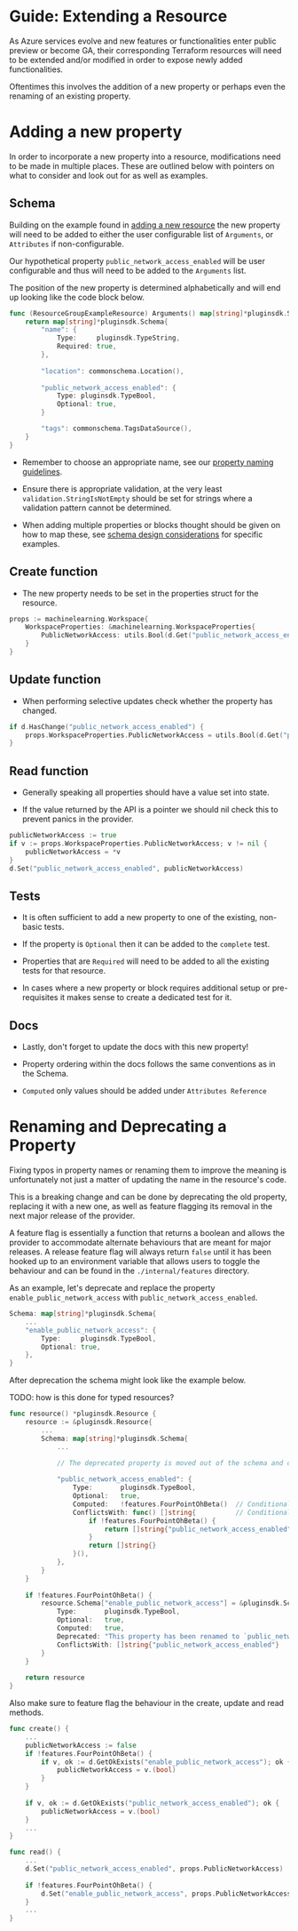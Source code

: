 # Guide: Extending a Resource

As Azure services evolve and new features or functionalities enter public preview or become GA, their corresponding Terraform resources will need to be extended and/or modified in order to expose newly added functionalities.

Oftentimes this involves the addition of a new property or perhaps even the renaming of an existing property.

# Adding a new property

In order to incorporate a new property into a resource, modifications need to be made in multiple places. These are outlined below with pointers on what to consider and look out for as well as examples.

## Schema

Building on the example found in [adding a new resource](guide-new-resource.md) the new property will need to be added to either the user configurable list of `Arguments`, or `Attributes` if non-configurable.

Our hypothetical property `public_network_access_enabled` will be user configurable and thus will need to be added to the `Arguments` list.

The position of the new property is determined alphabetically and will end up looking like the code block below.

```go
func (ResourceGroupExampleResource) Arguments() map[string]*pluginsdk.Schema {
	return map[string]*pluginsdk.Schema{
		"name": {
			Type:     pluginsdk.TypeString,
			Required: true,
		},
		
		"location": commonschema.Location(),
		
		"public_network_access_enabled": {
			Type: pluginsdk.TypeBool,
			Optional: true,
        }       

		"tags": commonschema.TagsDataSource(),
	}
}
```

* Remember to choose an appropriate name, see our [property naming guidelines](reference-naming.md).

* Ensure there is appropriate validation, at the very least `validation.StringIsNotEmpty` should be set for strings where a validation pattern cannot be determined.

* When adding multiple properties or blocks thought should be given on how to map these, see [schema design considerations](schema-design-considerations.md) for specific examples. 

## Create function

* The new property needs to be set in the properties struct for the resource.

```go
props := machinelearning.Workspace{
	WorkspaceProperties: &machinelearning.WorkspaceProperties{
		PublicNetworkAccess: utils.Bool(d.Get("public_network_access_enabled").(bool))
    }
}
```

## Update function

* When performing selective updates check whether the property has changed.

```go
if d.HasChange("public_network_access_enabled") {
	props.WorkspaceProperties.PublicNetworkAccess = utils.Bool(d.Get("public_network_access_enabled").(bool))
}
```

## Read function

* Generally speaking all properties should have a value set into state.

* If the value returned by the API is a pointer we should nil check this to prevent panics in the provider.

```go
publicNetworkAccess := true
if v := props.WorkspaceProperties.PublicNetworkAccess; v != nil {
	publicNetworkAccess = *v
}
d.Set("public_network_access_enabled", publicNetworkAccess)
```

## Tests

* It is often sufficient to add a new property to one of the existing, non-basic tests.

* If the property is `Optional` then it can be added to the `complete` test.

* Properties that are `Required` will need to be added to all the existing tests for that resource.

* In cases where a new property or block requires additional setup or pre-requisites it makes sense to create a dedicated test for it.

## Docs

* Lastly, don't forget to update the docs with this new property!

* Property ordering within the docs follows the same conventions as in the Schema.

* `Computed` only values should be added under `Attributes Reference`

# Renaming and Deprecating a Property

Fixing typos in property names or renaming them to improve the meaning is unfortunately not just a matter of updating the name in the resource's code.

This is a breaking change and can be done by deprecating the old property, replacing it with a new one, as well as feature flagging its removal in the next major release of the provider.

A feature flag is essentially a function that returns a boolean and allows the provider to accommodate alternate behaviours that are meant for major releases. A release feature flag will always return `false` until it has been hooked up to an environment variable that allows users to toggle the behaviour and can be found in the `./internal/features` directory.

As an example, let's deprecate and replace the property `enable_public_network_access` with `public_network_access_enabled`.

```go
Schema: map[string]*pluginsdk.Schema{
    ...
    "enable_public_network_access": {
        Type:     pluginsdk.TypeBool,
        Optional: true,
    },
}
```

After deprecation the schema might look like the example below.

TODO: how is this done for typed resources?

```go
func resource() *pluginsdk.Resource {
    resource := &pluginsdk.Resource{
        ...
        Schema: map[string]*pluginsdk.Schema{
        	...

            // The deprecated property is moved out of the schema and conditionally added back via the feature flag
        	
            "public_network_access_enabled": {
                Type:       pluginsdk.TypeBool,
                Optional:   true,
                Computed:   !features.FourPointOhBeta()  // Conditionally computed to avoid diffs when both properties are set into state
                ConflictsWith: func() []string{          // Conditionally conflict with the deprecated property which will no longer exist in the next major release
                	if !features.FourPointOhBeta() {
                		return []string{"public_network_access_enabled"}
                    }      
                    return []string{}
                }(),       
            },
        }
    }
    
    if !features.FourPointOhBeta() {
    	resource.Schema["enable_public_network_access"] = &pluginsdk.Schema{
            Type:       pluginsdk.TypeBool,
            Optional:   true,
            Computed:   true,
            Deprecated: "This property has been renamed to `public_network_access_enabled` and will be removed in v4.0 of the provider",
            ConflictsWith: []string{"public_network_access_enabled"}
        }   
    }
    
    return resource
}
```

Also make sure to feature flag the behaviour in the create, update and read methods.

```go
func create() {
	...
	publicNetworkAccess := false
	if !features.FourPointOhBeta() {
		if v, ok := d.GetOkExists("enable_public_network_access"); ok {
			publicNetworkAccess = v.(bool)
		}       
    }
    
    if v, ok := d.GetOkExists("public_network_access_enabled"); ok {
        publicNetworkAccess = v.(bool)
    }
	...
}

func read() {
	...
	d.Set("public_network_access_enabled", props.PublicNetworkAccess)
	
	if !features.FourPointOhBeta() {
		d.Set("enable_public_network_access", props.PublicNetworkAccess)
    }   
	...
}
```
